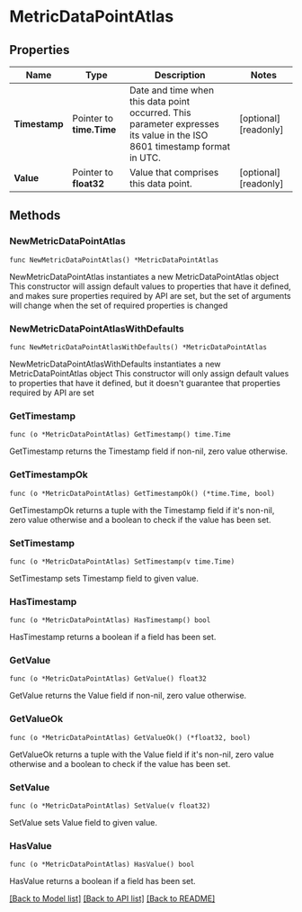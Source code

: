 # MetricDataPointAtlas

## Properties

Name | Type | Description | Notes
------------ | ------------- | ------------- | -------------
**Timestamp** | Pointer to **time.Time** | Date and time when this data point occurred. This parameter expresses its value in the ISO 8601 timestamp format in UTC. | [optional] [readonly] 
**Value** | Pointer to **float32** | Value that comprises this data point. | [optional] [readonly] 

## Methods

### NewMetricDataPointAtlas

`func NewMetricDataPointAtlas() *MetricDataPointAtlas`

NewMetricDataPointAtlas instantiates a new MetricDataPointAtlas object
This constructor will assign default values to properties that have it defined,
and makes sure properties required by API are set, but the set of arguments
will change when the set of required properties is changed

### NewMetricDataPointAtlasWithDefaults

`func NewMetricDataPointAtlasWithDefaults() *MetricDataPointAtlas`

NewMetricDataPointAtlasWithDefaults instantiates a new MetricDataPointAtlas object
This constructor will only assign default values to properties that have it defined,
but it doesn't guarantee that properties required by API are set

### GetTimestamp

`func (o *MetricDataPointAtlas) GetTimestamp() time.Time`

GetTimestamp returns the Timestamp field if non-nil, zero value otherwise.

### GetTimestampOk

`func (o *MetricDataPointAtlas) GetTimestampOk() (*time.Time, bool)`

GetTimestampOk returns a tuple with the Timestamp field if it's non-nil, zero value otherwise
and a boolean to check if the value has been set.

### SetTimestamp

`func (o *MetricDataPointAtlas) SetTimestamp(v time.Time)`

SetTimestamp sets Timestamp field to given value.

### HasTimestamp

`func (o *MetricDataPointAtlas) HasTimestamp() bool`

HasTimestamp returns a boolean if a field has been set.

### GetValue

`func (o *MetricDataPointAtlas) GetValue() float32`

GetValue returns the Value field if non-nil, zero value otherwise.

### GetValueOk

`func (o *MetricDataPointAtlas) GetValueOk() (*float32, bool)`

GetValueOk returns a tuple with the Value field if it's non-nil, zero value otherwise
and a boolean to check if the value has been set.

### SetValue

`func (o *MetricDataPointAtlas) SetValue(v float32)`

SetValue sets Value field to given value.

### HasValue

`func (o *MetricDataPointAtlas) HasValue() bool`

HasValue returns a boolean if a field has been set.


[[Back to Model list]](../README.md#documentation-for-models) [[Back to API list]](../README.md#documentation-for-api-endpoints) [[Back to README]](../README.md)


